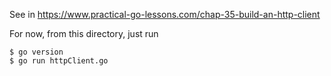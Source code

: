 See in <https://www.practical-go-lessons.com/chap-35-build-an-http-client>

For now, from this directory, just run
```text
$ go version
$ go run httpClient.go
```
